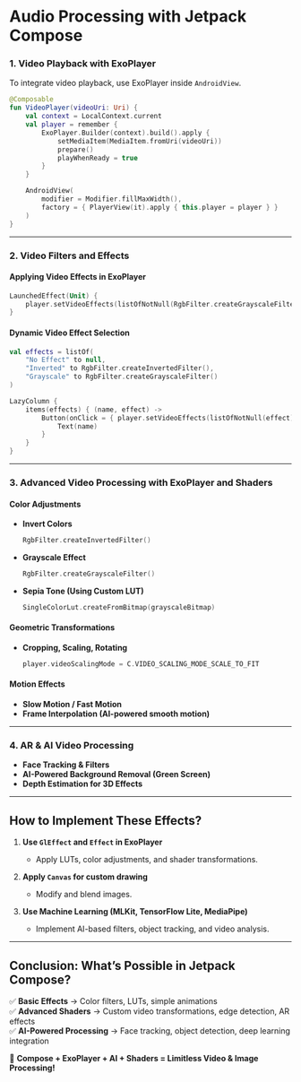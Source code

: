 # **Audio Processing with Jetpack Compose**

### **1. Video Playback with ExoPlayer**
To integrate video playback, use ExoPlayer inside `AndroidView`.

```kotlin
@Composable
fun VideoPlayer(videoUri: Uri) {
    val context = LocalContext.current
    val player = remember {
        ExoPlayer.Builder(context).build().apply {
            setMediaItem(MediaItem.fromUri(videoUri))
            prepare()
            playWhenReady = true
        }
    }

    AndroidView(
        modifier = Modifier.fillMaxWidth(),
        factory = { PlayerView(it).apply { this.player = player } }
    )
}
```

---

### **2. Video Filters and Effects**
#### **Applying Video Effects in ExoPlayer**
```kotlin
LaunchedEffect(Unit) {
    player.setVideoEffects(listOfNotNull(RgbFilter.createGrayscaleFilter()))
}
```

#### **Dynamic Video Effect Selection**
```kotlin
val effects = listOf(
    "No Effect" to null,
    "Inverted" to RgbFilter.createInvertedFilter(),
    "Grayscale" to RgbFilter.createGrayscaleFilter()
)

LazyColumn {
    items(effects) { (name, effect) ->
        Button(onClick = { player.setVideoEffects(listOfNotNull(effect)) }) {
            Text(name)
        }
    }
}
```

---
### **3. Advanced Video Processing with ExoPlayer and Shaders**
#### **Color Adjustments**
- **Invert Colors**
  ```kotlin
  RgbFilter.createInvertedFilter()
  ```
- **Grayscale Effect**
  ```kotlin
  RgbFilter.createGrayscaleFilter()
  ```
- **Sepia Tone (Using Custom LUT)**
  ```kotlin
  SingleColorLut.createFromBitmap(grayscaleBitmap)
  ```

#### **Geometric Transformations**
- **Cropping, Scaling, Rotating**
  ```kotlin
  player.videoScalingMode = C.VIDEO_SCALING_MODE_SCALE_TO_FIT
  ```

#### **Motion Effects**
- **Slow Motion / Fast Motion**
- **Frame Interpolation (AI-powered smooth motion)**

---

### **4. AR & AI Video Processing**
- **Face Tracking & Filters**
- **AI-Powered Background Removal (Green Screen)**
- **Depth Estimation for 3D Effects**

---

## **How to Implement These Effects?**
1. **Use `GlEffect` and `Effect` in ExoPlayer**
    - Apply LUTs, color adjustments, and shader transformations.

2. **Apply `Canvas` for custom drawing**
    - Modify and blend images.

3. **Use Machine Learning (MLKit, TensorFlow Lite, MediaPipe)**
    - Implement AI-based filters, object tracking, and video analysis.

---

## **Conclusion: What’s Possible in Jetpack Compose?**
✅ **Basic Effects** → Color filters, LUTs, simple animations  
✅ **Advanced Shaders** → Custom video transformations, edge detection, AR effects  
✅ **AI-Powered Processing** → Face tracking, object detection, deep learning integration

🚀 **Compose + ExoPlayer + AI + Shaders = Limitless Video & Image Processing!**
